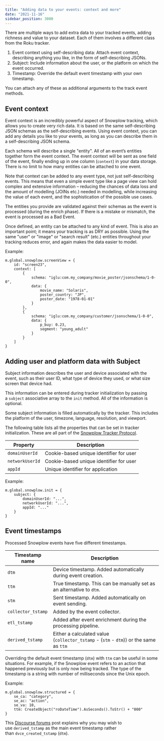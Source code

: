 ```yaml
---
title: "Adding data to your events: context and more"
date: "2021-11-16"
sidebar_position: 3000
---
```


There are multiple ways to add extra data to your tracked events, adding richness and value to your dataset. Each of them involves a different class from the Roku tracker.

1. Event context using self-describing data: Attach event context, describing anything you like, in the form of self-describing JSONs.
2. Subject: Include information about the user, or the platform on which the event occurred.
3. Timestamp: Override the default event timestamp with your own timestamp.

You can attach any of these as additional arguments to the track event methods.

## [](#event-context)Event context

Event context is an incredibly powerful aspect of Snowplow tracking, which allows you to create very rich data. It is based on the same self-describing JSON schemas as the self-describing events. Using event context, you can add any details you like to your events, as long as you can describe them in a self-describing JSON schema.

Each schema will describe a single "entity". All of an event’s entities together form the event context. The event context will be sent as one field of the event, finally ending up in one column (`context`) in your data storage. There is no limit to how many entities can be attached to one event.

Note that context can be added to any event type, not just self-describing events. This means that even a simple event type like a page view can hold complex and extensive information – reducing the chances of data loss and the amount of modelling (JOINs etc.) needed in modelling, while increasing the value of each event, and the sophistication of the possible use cases.

The entities you provide are validated against their schemas as the event is processed (during the enrich phase). If there is a mistake or mismatch, the event is processed as a Bad Event.

Once defined, an entity can be attached to any kind of event. This is also an important point; it means your tracking is as DRY as possible. Using the same "user" or "image" or "search result" (etc.) entities throughout your tracking reduces error, and again makes the data easier to model.

Example:

```
m.global.snowplow.screenView = {
    id: "screen23",
    context: [
        {
            schema: "iglu:com.my_company/movie_poster/jsonschema/1-0-0",
            data: {
                movie_name: "Solaris",
                poster_country: "JP",
                poster_date: "1978-01-01"
            }
        },
        {
            schema: "iglu:com.my_company/customer/jsonschema/1-0-0",
            data: {
                p_buy: 0.23,
                segment: "young_adult"
            }
        }
    ]
}
```

## [](#adding-user-and-platform-data-with-subject)Adding user and platform data with Subject

Subject information describes the user and device associated with the event, such as their user ID, what type of device they used, or what size screen that device had.

This information can be entered during tracker initialization by passing a `subject` associative array to the `init` method. All of the information is optional.

Some subject information is filled automatically by the tracker. This includes the platform of the user, timezone, language, resolution, and viewport.

The following table lists all the properties that can be set in tracker initialization. These are all part of the [Snowplow Tracker Protocol](/docs/collecting-data/collecting-from-own-applications/snowplow-tracker-protocol/index.md).

| Property        | Description                             |
| --------------- | --------------------------------------- |
| `domainUserId`  | Cookie-based unique identifier for user |
| `networkUserId` | Cookie-based unique identifier for user |
| `appId`         | Unique identifier for application       |

Example:

```
m.global.snowplow.init = {
    subject: {
        domainUserId: "...",
        networkUserId: "...",
        appId: "..."
    }
}
```

## [](#event-timestamps)Event timestamps

Processed Snowplow events have five different timestamps.

| Timestamp name     | Description                                                                           |
| ------------------ | ------------------------------------------------------------------------------------- |
| `dtm`              | Device timestamp. Added automatically during event creation.                          |
| `ttm`              | True timestamp. This can be manually set as an alternative to `dtm`.                  |
| `stm`              | Sent timestamp. Added automatically on event sending.                                 |
| `collector_tstamp` | Added by the event collector.                                                         |
| `etl_tstamp`       | Added after event enrichment during the processing pipeline.                          |
| `derived_tstamp`   | Either a calculated value (`collector_tstamp` - (`stm` - `dtm`)) or the same as `ttm` |

Overriding the default event timestamp (`dtm`) with `ttm` can be useful in some situations. For example, if the Snowplow event refers to an action that happened previously but is only now being tracked. The type of the timestamp is a string with number of milliseconds since the Unix epoch.

Example:

```
m.global.snowplow.structured = {
    se_ca: "category",
    se_ac: "action",
    se_va: 10,
    ttm: CreateObject("roDateTime").AsSeconds().ToStr() + "000"
}
```

This [Discourse forums](https://discourse.snowplow.io/t/which-timestamp-is-the-best-to-see-when-an-event-occurred/538) post explains why you may wish to use `derived_tstamp` as the main event timestamp rather than `dvce_created_tstamp` (`dtm`).

